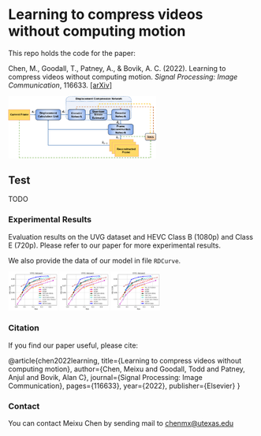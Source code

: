 # Learning to compress videos without computing motion

This repo holds the code for the paper:

Chen, M., Goodall, T., Patney, A., & Bovik, A. C. (2022). Learning to compress videos without computing motion. *Signal Processing: Image Communication*, 116633. [[arXiv]](https://arxiv.org/pdf/2009.14110)



<img src="imgs/Architecture.png" width="300" />

## Test

TODO

### Experimental Results

Evaluation results on the UVG dataset and HEVC Class B (1080p) and Class E (720p). Please refer to our paper for more experimental results.

We also provide the data  of our model in file `RDCurve`.

<p float="left">
  <img src="imgs/UVG.png" width="100" />
  <img src="imgs/UVG.png" width="100" /> 
  <img src="imgs/UVG.png" width="100" />
</p>

### Citation
If you find our paper useful, please cite:

@article{chen2022learning,
  title={Learning to compress videos without computing motion},
  author={Chen, Meixu and Goodall, Todd and Patney, Anjul and Bovik, Alan C},
  journal={Signal Processing: Image Communication},
  pages={116633},
  year={2022},
  publisher={Elsevier}
}

### Contact
You can contact Meixu Chen by sending mail to chenmx@utexas.edu